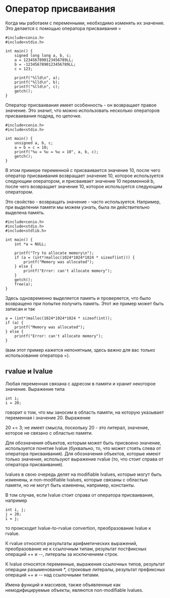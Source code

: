 # Оператор присваивания

Когда мы работаем с переменными, необходимо изменять их значение. Это делается с помощью оператора присваивания =

```
#include<conio.h>
#include<stdio.h>

int main() {
	signed long long a, b, c;
	a = 1234567890123456789LL;
	b = -1234567890123456789LL;
	c = 123;

	printf("%lld\n", a);
	printf("%lld\n", b);
	printf("%lld\n", c);
	getch();
}
```

Оператор присваивания имеет особенность - он возвращает правое значение. Это значит, что можно использовать несколько операторов присваивания подряд, по цепочке.

```
#include<conio.h>
#include<stdio.h>

int main() {
	unsigned a, b, c;
	a = b = c = 10;
	printf("%u = %u = %u = 10", a, b, c);
	getch();
}
```

В этом примере переменной c присваивается значение 10, после чего оператор присваивания возвращает значение 10, которое используется следующим оператором, и присваивает значение 10 переменной b, после чего возвращает значение 10, которое используется следующим оператором.

Это свойство - возвращать значение - часто используется. Например, при выделении памяти мы можем узнать, была ли действительно выделена память.

```
#include<conio.h>
#include<stdio.h>
#include<stdlib.h>

int main() {
	int *a = NULL;

	printf("Try to allocate memory\n");
	if (a = (int*)malloc(1024*1024*1024 * sizeof(int))) {
		printf("Memory was allocated");
	} else {
		printf("Error: can't allocate memory");
	}
	getch();
	free(a);
}
```

Здесь одновременно выделяется память и проверяется, что было возвращено при попытке получить память. Этот же пример может быть записан и так

```
a = (int*)malloc(1024*1024*1024 * sizeof(int));
if (a) {
	printf("Memory was allocated");
} else {
	printf("Error: can't allocate memory");
}
```

(вам этот пример кажется непонятным, здесь важно для вас только использование оператора =).

## rvalue и lvalue

Любая переменная связана с адресом в памяти и хранит некоторое значение. Выражение типа

```
int i;
i = 20;
```

говорит о том, что мы заносим в область памяти, на которую указывает переменная i значение 20. Выражение

20 += 3;
не имеет смысла, поскольку 20 - это литерал, значение, которое не связано с областью памяти.

Для обозначения объектов, которым может быть присвоено значение, используется понятие lvalue (буквально, то, что может стоять слева от оператора присваивания). Для обозначения объектов, которые имеют только значения, используют выражение rvalue (то, что стоит справа от оператора присваивания).

lvalues в свою очередь делят на modifiable lvalues, которые могут быть изменены, и non-modifiable lvalues, которые связаны с областью памяти, но не могут быть изменены, например, константы.

В том случае, если lvalue стоит справа от оператора присваивания, например

```
int i, j;
j = 20;
i = j;
```

то происходит lvalue-to-rvalue convertion, преобразование lvalue к rvalue.

К rvalue относятся результаты арифметических выражений, преобразование не к ссылочным типам, результат постфиксных операций ++ и --, литералы за исключением строк.

К lvalue относятся переменные, выражения ссылочных типов, результат операции разыменования *, строковые литералы, результат префиксных операций ++ и -- над ссылочными типами.

Имена функций и массивов, также объявленные как немодифицируемые объекты, являются non-modifiable lvalues.

